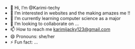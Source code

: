 - 👋 Hi, I’m @Karimi-techy
- 👀 I’m interested in websites and the making amazes me !!
- 🌱 I’m currently learning computer science as a major
- 💞️ I’m looking to collaborate on ...
- 📫 How to reach me karimijacky123@gmail.com
- 😄 Pronouns: she/her
- ⚡ Fun fact: ...

<!---
Karimi-techy/Karimi-techy is a ✨ special ✨ repository because its `README.md` (this file) appears on your GitHub profile.
You can click the Preview link to take a look at your changes.
--->
